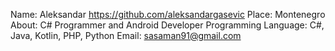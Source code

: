 Name: Aleksandar https://github.com/aleksandargasevic
Place: Montenegro
About: C# Programmer and Android Developer
Programming Language: C#, Java, Kotlin, PHP, Python
Email: sasaman91@gmail.com